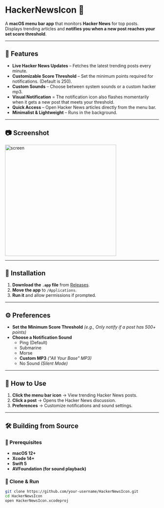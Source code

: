 # HackerNewsIcon 🚀

A **macOS menu bar app** that monitors **Hacker News** for top posts.  
Displays trending articles and **notifies you when a new post reaches your set score threshold**.

---

## 📌 Features
- **Live Hacker News Updates** – Fetches the latest trending posts every minute.  
- **Customizable Score Threshold** – Set the minimum points required for notifications. (Default is 250).
- **Custom Sounds** – Choose between system sounds or a custom hacker mp3. 
- **Visual Notification** = The notification icon also flashes momentarily when it gets a new post that meets your threshold.
- **Quick Access** – Open Hacker News articles directly from the menu bar.  
- **Minimalist & Lightweight** – Runs in the background.  

---

## 📷 Screenshot
<img width="364" alt="screen" src="https://github.com/user-attachments/assets/5d1808bb-b29c-4724-aa2f-987768127d3a" />


---

## 🔧 Installation
1. **Download the `.app` file** from [Releases](https://github.com/rfaile313/HackerNewsIcon/releases/).  
2. **Move the app** to `/Applications`.  
3. **Run it** and allow permissions if prompted.  

---

## ⚙️ Preferences
- **Set the Minimum Score Threshold** *(e.g., Only notify if a post has 500+ points)* 
- **Choose a Notification Sound**
  - Ping (Default)
  - Submarine
  - Morse
  - **Custom MP3** *("All Your Base" MP3)*
  - No Sound *(Silent Mode)*

---

## 🚀 How to Use
1. **Click the menu bar icon** → View trending Hacker News posts.
2. **Click a post** → Opens the Hacker News discussion.
3. **Preferences** → Customize notifications and sound settings.

---

## 🛠️ Building from Source
### **🔹 Prerequisites**
- **macOS 12+**
- **Xcode 14+**
- **Swift 5**
- **AVFoundation (for sound playback)**

### **🔹 Clone & Run**
```sh
git clone https://github.com/your-username/HackerNewsIcon.git
cd HackerNewsIcon
open HackerNewsIcon.xcodeproj

